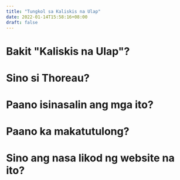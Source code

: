 ```yaml
---
title: "Tungkol sa Kaliskis na Ulap"
date: 2022-01-14T15:58:16+08:00
draft: false
---
```


# Bakit "Kaliskis na Ulap"?

# Sino si Thoreau?

# Paano isinasalin ang mga ito?

# Paano ka makatutulong?

# Sino ang nasa likod ng website na ito?